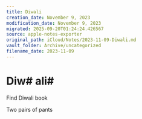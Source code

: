 ```yaml
---
title: Diwali
creation_date: November 9, 2023
modification_date: November 9, 2023
migrated: 2025-09-20T01:24:24.426567
source: apple-notes-exporter
original_path: iCloud/Notes/2023-11-09-Diwali.md
vault_folder: Archive/uncategorized
filename_date: 2023-11-09
---
```



# Diw# ali# 

Find Diwali book

Two pairs of pants 
